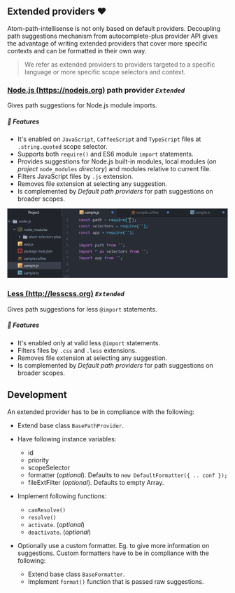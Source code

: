 ## Extended providers ❤
Atom-path-intellisense is not only based on default providers.
Decoupling path suggestions mechanism from autocomplete-plus provider API gives the advantage of writing extended providers that cover more specific contexts and can be formatted in their own way.

> We refer as extended providers to providers targeted to a specific language or more specific scope selectors and context.

### [Node.js (https://nodejs.org)](https://nodejs.org) path provider _`Extended`_
Gives path suggestions for Node.js module imports.
##### :muscle: **_Features_**
- It's enabled on `JavaScript`, `CoffeeScript` and `TypeScript` files at `.string.quoted` scope selector.
- Supports both `require()` and ES6 module `import` statements.
- Provides suggestions for Node.js built-in modules, local modules (_on project_ `node_modules` _directory_) and modules relative to current file.
- Filters JavaScript files by `.js` extension.
- Removes file extension at selecting any suggestion.
- Is complemented by _Default path providers_ for path suggestions on broader scopes.

![](https://raw.githubusercontent.com/apercova/imageio/master/atom-path-intellisense/providers/node_provider.gif)

### [Less (http://lesscss.org)](http://lesscss.org) _`Extended`_
Gives path suggestions for less `@import` statements.
##### :muscle: **_Features_**
- It's enabled only at valid less `@import` statements.
- Filters files by `.css` and `.less` extensions.
- Removes file extension at selecting any suggestion.
- Is complemented by _Default path providers_ for path suggestions on broader scopes.

## Development
An extended provider has to be in compliance with the following:
- Extend base class `BasePathProvider`.
- Have following instance variables:
  - id
  - priority
  - scopeSelector
  - formatter (_optional_). Defaults to `new DefaultFormatter({ .. conf });`
  - fileExtFilter (_optional_). Defaults to empty Array.  
- Implement following functions:
  - `canResolve()`
  - `resolve()`
  - `activate`. (_optional_)
  - `deactivate`. (_optional_)  

- Optionally use a custom formatter. Eg. to give more information on suggestions.
  Custom formatters have to be in compliance with the following:
  - Extend base class `BaseFormatter`.
  - Implement `format()` function that is passed raw suggestions.  
